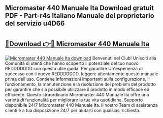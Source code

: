 ## Micromaster 440 Manuale Ita Download gratuit PDF - Part-r4s Italiano Manuale del proprietario del servizio u4D66

# <h2><a href="http://dfeqkj1.blite.top/?on=Micromaster+440+Manuale+Ita">🔗Download 👉🔴 Micromaster 440 Manuale Ita</a></h2>

[![Micromaster 440 Manuale Ita download](https://i.imgur.com/lujVjoI.png)](http://dfeqkj1.blite.top/?on=Micromaster+440+Manuale+Ita)
Benvenuti nel Club! Unisciti alla Comunità di utenti che hanno scoperto il potenziale del tuo nuovo REDDDDDDD con questa utile guida. Per garantire Un'esperienza di successo con il nuovo REDDDDDDD, leggere attentamente questo manuale prima dell'uso. Contiene informazioni importanti sulla configurazione, il funzionamento, la manutenzione e la risoluzione dei problemi del prodotto per garantire che sia possibile utilizzare il prodotto in modo efficace ed efficiente. Questo straordinario Micromaster 440 Manuale Ita offre una varietà di funzionalità per migliorare la tua vita quotidiana. Supporto disponibile 24/7 Micromaster 440 Manuale Ita. Il nostro Team di assistenza clienti è a tua disposizione 24/7 per aiutarti con qualsiasi richiesta.
